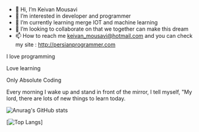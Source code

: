 - 👋 Hi, I’m Keivan Mousavi
- 👀 I’m interested in developer and programmer
- 🌱 I’m currently learning merge IOT and machine learning
- 💞️ I’m looking to collaborate on that we together can make this dream 
- 📫 How to reach me keivan_mousavi@hotmail.com and you can check my site : http://persianprogrammer.com

I love programming

Love learning

Only Absolute Coding

Every morning I wake up and stand in front of the mirror, I tell myself, "My lord, there are lots of new things to learn today.

![Anurag's GitHub stats](https://github-readme-stats.vercel.app/api?username=Keivan-Mousavi&show_icons=true&theme=radical)

[![Top Langs](https://github-readme-stats.vercel.app/api/top-langs/?username=Keivan-Mousavi&langs_count=8)]

  
<!---
Keivan-Mousavi/Keivan-Mousavi is a ✨ special ✨ repository because its `README.md` (this file) appears on your GitHub profile.
You can click the Preview link to take a look at your changes.
--->
